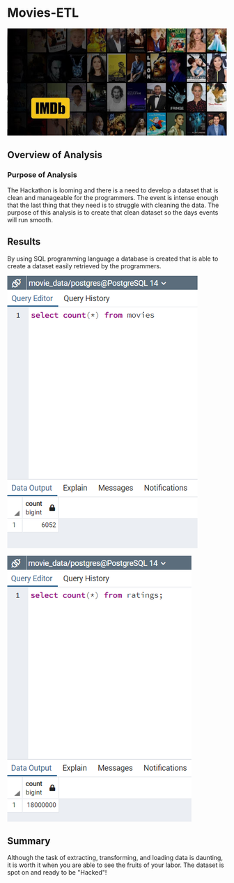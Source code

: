 # Movies-ETL

![](https://github.com/lightbright832/Movies-ETL/blob/main/imdb.jpg)

## Overview of Analysis
### Purpose of Analysis
The Hackathon is looming and there is a need to develop a dataset that is clean and manageable for the programmers. The event is intense enough that the last thing that they need is to struggle with cleaning the data. The purpose of this analysis is to create that clean dataset so the days events will run smooth. 
## Results
By using SQL programming language a database is created that is able to create a dataset easily retrieved by the programmers.

![](https://github.com/lightbright832/Movies-ETL/blob/main/movies_query.png)

![](https://github.com/lightbright832/Movies-ETL/blob/main/ratings_query.png)

## Summary
Although the task of extracting, transforming, and loading data is daunting, it is worth it when you are able to see the fruits of your labor. The dataset is spot on and ready to be "Hacked"!
